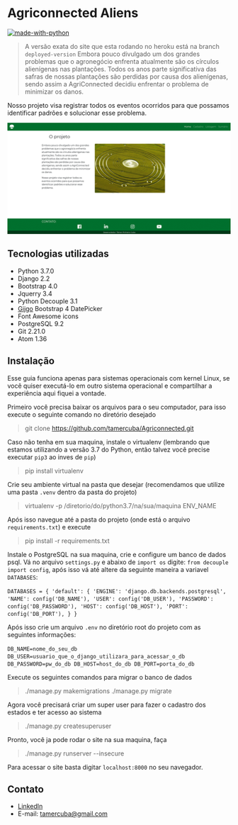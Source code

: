 # Agriconnected Aliens
[![made-with-python](https://img.shields.io/badge/Made%20with-Python-1f425f.svg)](https://www.python.org/)
> A versão exata do site que esta rodando no heroku está na branch `deployed-version`
Embora pouco divulgado um dos grandes problemas que o agronegócio enfrenta atualmente são os círculos alienígenas nas plantações. Todos os anos parte significativa das safras de nossas plantações são perdidas por causa dos alienígenas, sendo assim a AgriConnected decidiu enfrentar o problema de minimizar os danos.

Nosso projeto visa registrar todos os eventos ocorridos para que possamos identificar padrões e solucionar esse problema.

![](print.gif)

## Tecnologias utilizadas
* Python 3.7.0
* Django 2.2
* Bootstrap 4.0
* Jquerry 3.4
* Python Decouple 3.1
* [Gijgo](https://gijgo.com/datepicker/example/bootstrap-4) Bootstrap 4 DatePicker
* Font Awesome icons
* PostgreSQL 9.2
* Git 2.21.0
* Atom 1.36

## Instalação
Esse guia funciona apenas para sistemas operacionais com kernel Linux, se você quiser executá-lo
em outro sistema operacional e compartilhar a experiência aqui fiquei a vontade.

Primeiro você precisa baixar os arquivos para o seu computador, para isso execute o seguinte comando
no diretório desejado
> git clone https://github.com/tamercuba/Agriconnected.git

Caso não tenha em sua maquina, instale o virtualenv (lembrando que estamos utilizando a versão 3.7 do Python, então
    talvez você precise executar `pip3` ao inves de `pip`)
> pip install virtualenv

Crie seu ambiente virtual na pasta que desejar (recomendamos que utilize uma pasta `.venv` dentro da pasta do projeto)
> virtualenv -p /diretorio/do/python3.7/na/sua/maquina ENV_NAME

Após isso navegue até a pasta do projeto (onde está o arquivo `requirements.txt`) e execute
>pip install -r requirements.txt

Instale o PostgreSQL na sua maquina, crie e configure um banco de dados psql. Vá no arquivo `settings.py` e abaixo de `import os` digite: `from decouple import config`, após isso vá até
altere da seguinte maneira a variavel `DATABASES`:

`DATABASES = {
    'default': {
        'ENGINE': 'django.db.backends.postgresql',
        'NAME': config('DB_NAME'),
        'USER': config('DB_USER'),
        'PASSWORD': config('DB_PASSWORD'),
        'HOST': config('DB_HOST'),
        'PORT': config('DB_PORT'),
    }
}`

Após isso crie um arquivo `.env` no diretório root do projeto com as seguintes informações:

`
DB_NAME=nome_do_seu_db
DB_USER=usuario_que_o_django_utilizara_para_acessar_o_db
DB_PASSWORD=pw_do_db
DB_HOST=host_do_db
DB_PORT=porta_do_db
` 

Execute os seguintes comandos para migrar o banco de dados
>./manage.py makemigrations
./manage.py migrate

Agora você precisará criar um super user para fazer o cadastro dos estados e ter acesso ao sistema
>./manage.py createsuperuser

Pronto, você ja pode rodar o site na sua maquina, faça
>./manage.py runserver --insecure

Para acessar o site basta digitar `localhost:8000` no seu navegador.

## Contato
* [LinkedIn](https://linkedin.com/in/tamercuba)
* E-mail: tamercuba@gmail.com
